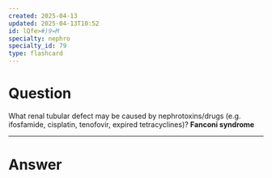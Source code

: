 ```yaml
---
created: 2025-04-13
updated: 2025-04-13T10:52
id: lQfe>#)9=M
specialty: nephro
specialty_id: 79
type: flashcard
---
```


# Question
What renal tubular defect may be caused by nephrotoxins/drugs (e.g. ifosfamide, cisplatin, tenofovir, expired tetracyclines)?   **Fanconi syndrome**

---

# Answer
